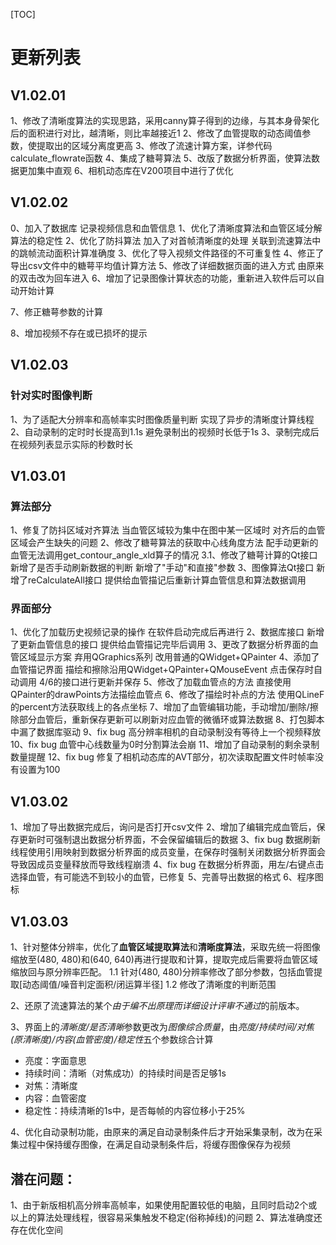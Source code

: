 [TOC]

# 更新列表

## V1.02.01

1、修改了清晰度算法的实现思路，采用canny算子得到的边缘，与其本身骨架化后的面积进行对比，越清晰，则比率越接近1
2、修改了血管提取的动态阈值参数，使提取出的区域分离度更高
3、修改了流速计算方案，详参代码calculate_flowrate函数
4、集成了糖萼算法
5、改版了数据分析界面，使算法数据更加集中直观
6、相机动态库在V200项目中进行了优化

## V1.02.02

0、加入了数据库 记录视频信息和血管信息
1、优化了清晰度算法和血管区域分解算法的稳定性
2、优化了防抖算法 加入了对首帧清晰度的处理 关联到流速算法中的跳帧流动面积计算准确度
3、优化了导入视频文件路径的不可重复性
4、修正了导出csv文件中的糖萼平均值计算方法
5、修改了详细数据页面的进入方式 由原来的双击改为回车进入
6、增加了记录图像计算状态的功能，重新进入软件后可以自动开始计算

7、修正糖萼参数的计算

8、增加视频不存在或已损坏的提示

## V1.02.03
### 针对实时图像判断
1、为了适配大分辨率和高帧率实时图像质量判断 实现了异步的清晰度计算线程
2、自动录制的定时时长提高到1.1s 避免录制出的视频时长低于1s
3、录制完成后 在视频列表显示实际的秒数时长

## V1.03.01
### 算法部分
1、修复了防抖区域对齐算法 当血管区域较为集中在图中某一区域时 对齐后的血管区域会产生缺失的问题
2、修改了糖萼算法的获取中心线角度方法 配手动更新的血管无法调用get_contour_angle_xld算子的情况
    3.1、修改了糖萼计算的Qt接口 新增了是否手动刷新数据的判断 新增了"手动"和直接"参数
3、图像算法Qt接口 新增了reCalculateAll接口 提供给血管描记后重新计算血管信息和算法数据调用

### 界面部分
1、优化了加载历史视频记录的操作 在软件启动完成后再进行
2、数据库接口 新增了更新血管信息的接口 提供给血管描记完毕后调用
3、更改了数据分析界面的血管区域显示方案 弃用QGraphics系列 改用普通的QWidget+QPainter
4、添加了血管描记界面 描绘和擦除沿用QWidget+QPainter+QMouseEvent 点击保存时自动调用 4/6的接口进行更新并保存
5、修改了加载血管点的方法 直接使用QPainter的drawPoints方法描绘血管点
6、修改了描绘时补点的方法 使用QLineF的percent方法获取线上的各点坐标
7、增加了血管编辑功能，手动增加/删除/擦除部分血管后，重新保存更新可以刷新对应血管的微循环或算法数据
8、打包脚本中漏了数据库驱动
9、fix bug 高分辨率相机的自动录制没有等待上一个视频释放
10、fix bug 血管中心线数量为0时分割算法会崩
11、增加了自动录制的剩余录制数量提醒
12、fix bug 修复了相机动态库的AVT部分，初次读取配置文件时帧率没有设置为100

## V1.03.02
1、增加了导出数据完成后，询问是否打开csv文件
2、增加了编辑完成血管后，保存更新时可强制退出数据分析界面，不会保留编辑后的数据
3、fix bug 数据刷新线程使用引用映射到数据分析界面的成员变量，在保存时强制关闭数据分析界面会导致因成员变量释放而导致线程崩溃
4、fix bug 在数据分析界面，用左/右键点击选择血管，有可能选不到较小的血管，已修复
5、完善导出数据的格式
6、程序图标

## V1.03.03
1、针对整体分辨率，优化了**血管区域提取算法**和**清晰度算法**，采取先统一将图像缩放至(480, 480)和(640, 640)再进行提取和计算，提取完成后需要将血管区域缩放回与原分辨率匹配。
	1.1 针对(480, 480)分辨率修改了部分参数，包括血管提取[动态阈值/噪音判定面积/闭运算半径]
	1.2 修改了清晰度的判断范围

2、还原了流速算法的某个*由于编不出原理而详细设计评审不通过*的前版本。

3、界面上的*清晰度/是否清晰*参数更改为*图像综合质量*，由*亮度/持续时间/对焦(原清晰度)/内容(血管密度)/稳定性*五个参数综合计算

* 亮度：字面意思
* 持续时间：清晰（对焦成功）的持续时间是否足够1s
* 对焦：清晰度
* 内容：血管密度
* 稳定性：持续清晰的1s中，是否每帧的内容位移小于25%

4、优化自动录制功能，由原来的满足自动录制条件后才开始采集录制，改为在采集过程中保持缓存图像，在满足自动录制条件后，将缓存图像保存为视频


## 潜在问题：
1、由于新版相机高分辨率高帧率，如果使用配置较低的电脑，且同时启动2个或以上的算法处理线程，很容易采集触发不稳定(俗称掉线)的问题
2、算法准确度还存在优化空间